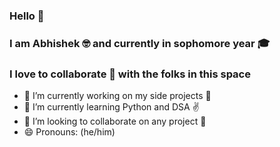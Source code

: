 ### Hello 👋 
### I am Abhishek 🤓 and currently in sophomore year 🎓

### I love to collaborate 🤗 with the folks in this space

- 🔭 I’m currently working on my side projects 🚀
- 🌱 I’m currently learning Python and DSA ✌
- 👯 I’m looking to collaborate on any project 🦾
- 😄 Pronouns: (he/him)

